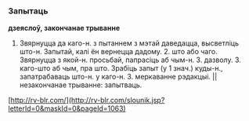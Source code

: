 ### Запытаць
**дзеяслоў, закончанае трыванне**

1. Звярнуцца да каго-н. з пытаннем з мэтай даведацца, высветліць што-н. Запытай, калі ён вернецца дадому. 2. што або чаго. Звярнуцца з якой-н. просьбай, папрасіць аб чым-н. З. дазволу. З. каго-што аб чым, пра што. Зрабіць запыт (у 1 знач.) куды-н., запатрабаваць што-н. у каго-н. З. меркаванне рэдакцыі. || незакончанае трыванне: запытваць.

<a rel="author">[http://rv-blr.com/](http://rv-blr.com/slounik.jsp?letterId=0&maskId=0&pageId=1063)</a>
